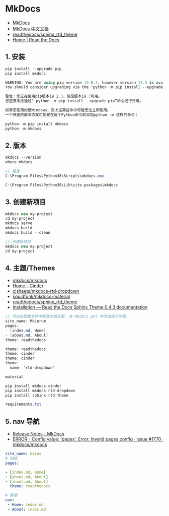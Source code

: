 # MkDocs

- [MkDocs](https://www.mkdocs.org/)
- [MkDocs 中文文档](https://markdown-docs-zh.readthedocs.io/zh_CN/latest/)
- [readthedocs/sphinx_rtd_theme](https://github.com/readthedocs/sphinx_rtd_theme)
- [Home | Read the Docs](https://readthedocs.org/)

## 1. 安装

```c#
pip install --upgrade pip
pip install mkdocs

WARNING: You are using pip version 19.2.3, however version 19.3 is available.
You should consider upgrading via the 'python -m pip install --upgrade pip' command.

警告：您正在使用pip版本19.2.3，但是版本19.3可用。
您应该考虑通过“ python -m pip install --upgrade pip”命令进行升级。

如果您使用的是Windows，则上述某些命令可能无法立即使用。
一个快速的解决方案可能是在每个Python命令前添加python -m 这样的命令：

python -m pip install mkdocs
python -m mkdocs

```

## 2. 版本

```c#
mkdocs --version
where mkdocs

// 路径
C:\Program Files\Python38\Scripts\mkdocs.exe

C:\Program Files\Python38\Lib\site-packages\mkdocs
```

## 3. 创建新项目

```c#
mkdocs new my-project
cd my-project
mkdocs serve
mkdocs build
mkdocs build --clean

// 创建新项目
mkdocs new my-project
cd my-project
```

## 4. 主题/Themes

- [mkdocs/mkdocs](https://github.com/mkdocs/mkdocs/wiki/MkDocs-Themes)
- [Home - Cinder](https://sourcefoundry.org/cinder/)
- [cjsheets/mkdocs-rtd-dropdown](https://github.com/cjsheets/mkdocs-rtd-dropdown)
- [squidfunk/mkdocs-material](https://github.com/squidfunk/mkdocs-material)
- [readthedocs/sphinx_rtd_theme](https://github.com/readthedocs/sphinx_rtd_theme)
- [Installation &mdash; Read the Docs Sphinx Theme 0.4.3 documentation](https://sphinx-rtd-theme.readthedocs.io/en/latest/installing.html#)

```c#
// 可以在配置文件中修改文档主题. 在 mkdocs.yml 中添加如下内容:
site_name: MkLorum
pages:
- [index.md, Home]
- [about.md, About]
theme: readthedocs
```

```c#
theme: readthedocs
theme: cinder
theme: cinder
theme:
  name: 'rtd-dropdown'

material
```

```c#
pip install mkdocs-cinder
pip install mkdocs-rtd-dropdown
pip install sphinx-rtd-theme

requirements.txt
```

## 5. nav 导航

- [Release Notes - MkDocs](https://www.mkdocs.org/about/release-notes/#major-additions-to-version-10)
- [ERROR - Config value: &#39;pages&#39;. Error: Invalid pages config · Issue #1770 · mkdocs/mkdocs](https://github.com/mkdocs/mkdocs/issues/1770)

```yml
site_name: keras
# 旧版
pages:

- [index.md, Home]
- [about.md, About]
- [about.md, About]
  theme: readthedocs

# 新版
nav:
 - Home: index.md
 - About: index.md
```
